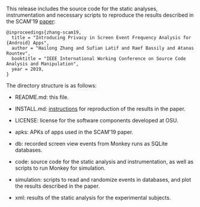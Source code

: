This release includes the source code for the static analyses,
instrumentation and necessary scripts to reproduce the results
described in the SCAM'19 [paper](http://web.cse.ohio-state.edu/presto/pubs/scam19.pdf):

```
@inproceedings{zhang-scam19,
  title = "Introducing Privacy in Screen Event Frequency Analysis for {Android} Apps",
  author = "Hailong Zhang and Sufian Latif and Raef Bassily and Atanas Rountev",
  booktitle = "IEEE International Working Conference on Source Code Analysis and Manipulation",
  year = 2019,
} 
```

The directory structure is as follows:

- README.md: this file.

- INSTALL.md: [instructions](INSTALL.md) for reproduction of the results in the paper.

- LICENSE: license for the software components developed at OSU.

- apks: APKs of apps used in the SCAM'19 paper.

- db: recorded screen view events from Monkey runs as SQLite
  databases.

- code: source code for the static analysis and instrumentation, as
  well as scripts to run Monkey for simulation.

- simulation: scripts to read and randomize events in databases, and
  plot the results described in the paper.

- xml: results of the static analysis for the experimental subjects.

